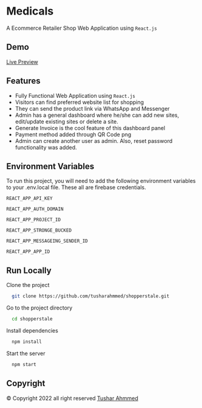 # Medicals

A Ecommerce Retailer Shop Web Application using `React.js`


## Demo

[Live Preview](https://shoppers-tale.web.app/)


## Features

- Fully Functional Web Application using `React.js`
- Visitors can find preferred website list for shopping
- They can send the product link via WhatsApp and Messenger
- Admin has a general dashboard where he/she can add new sites, edit/update existing sites or delete a site.
- Generate Invoice is the cool feature of this dashboard panel 
- Payment method added through QR Code png
- Admin can create another user as admin. Also, reset password functionality was added.



## Environment Variables

To run this project, you will need to add the following environment variables to your .env.local file.
These all are firebase credentials.

`REACT_APP_API_KEY`

`REACT_APP_AUTH_DOMAIN`

`REACT_APP_PROJECT_ID`

`REACT_APP_STRONGE_BUCKED`

`REACT_APP_MESSAGEING_SENDER_ID`

`REACT_APP_APP_ID`



## Run Locally

Clone the project

```bash
  git clone https://github.com/tusharahmmed/shopperstale.git
```

Go to the project directory

```bash
  cd shopperstale
```

Install dependencies

```bash
  npm install
```

Start the server

```bash
  npm start
```




## Copyright

© Copyright 2022 all right reserved  [Tushar Ahmmed](https://github.com/tusharahmmed)
